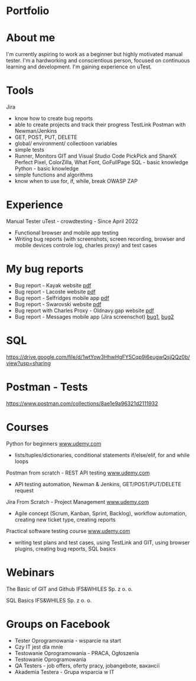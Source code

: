 # Portfolio
# About me
I'm currently aspiring to work as a beginner but highly motivated
manual tester. I'm a hardworking and conscientious person, focused on continuous
learning and development. I'm gaining experience on uTest.
# Tools
Jira
- know how to create bug reports
- able to create projects and track their progress
TestLink
Postman with Newman/Jenkins
- GET, POST, PUT, DELETE
- global/ environment/ collectioon variables
- simple tests
- Runner, Monitors
GIT and Visual Studio Code
PickPick and ShareX
Perfect Pixel, ColorZilla, What
Font, GoFullPage
SQL - basic knowledge
Python - basic knowledge
- simple functions and algorithms
- know when to use for, if, while, break
OWASP ZAP
# Experience
Manual Tester
uTest - crowdtesting - Since April 2022
- Functional browser and mobile app testing
- Writing bug reports (with screenshots, screen recording, browser and mobile devices
controle log, charles proxy) and test cases
# My bug reports
* Bug report - Kayak website 
[pdf](https://drive.google.com/file/d/1R2WAEwnIrOySw3fqBXnmdPhR79WZpV-c/view?usp=sharing)
* Bug report - Lacoste website
[pdf](https://drive.google.com/file/d/1jfrs7YND2V5eNrS_-rnepCadKoPgkHdK/view?usp=sharing)
* Bug report - Selfridges mobile app
[pdf](https://drive.google.com/file/d/1HDKOhw99Egfat3EcSjbpoYZ3rVxLp3kh/view?usp=sharing)
* Bug report - Swarovski website
[pdf](https://drive.google.com/file/d/1QYLBQhhMLtLOZfO0nwTGr3tFQT1GzmMd/view?usp=sharing)
* Bug report with Charles Proxy - Oldnavy.gap website
[pdf](https://drive.google.com/file/d/1zV2f7MLYpiRVQUM_Vs3qeUabOek8p2LC/view?usp=sharing)
* Bug report - Messages mobile app (Jira screenschot)
[bug1](https://drive.google.com/file/d/1VssJok2_bIwztC4vdKVZc5a6hQSbxTZk/view?usp=sharing),
[bug2](https://drive.google.com/file/d/1Qn7jmUJ-ADWdDkk14MnVQFJSoocc24P7/view?usp=sharing)

# SQL
https://drive.google.com/file/d/1wtYow3HhwHgFY5Cqp9i6eugwQsjQQz0b/view?usp=sharing
# Postman - Tests
https://www.postman.com/collections/8ae1e9a96321d2111932
# Courses
Python for beginners www.udemy.com 
- lists/tuples/dictionaries, conditional statements if/else/elif, for and while loops 

Postman from scratch - REST API testing www.udemy.com 
- API testing automation, Newman & Jenkins, GET/POST/PUT/DELETE request

Jira From Scratch - Project Management www.udemy.com 
- Agile concept (Scrum, Kanban, Sprint, Backlog), workflow automation, creating new
ticket type, creating reports

Practical software testing course www.udemy.com 
- writing test plans and test cases, using TestLink and GIT, using browser plugins,
creating bug reports, SQL basics
# Webinars
The Basic of GIT and Github
IFS&WHILES Sp. z o. o. 

SQL Basics
IFS&WHILES Sp. z o. o.
# Groups on Facebook
- Tester Oprogramowania - wsparcie na start
- Czy IT jest dla mnie
- Testowanie Oprogramowania - PRACA, Ogłoszenia
- Testowanie Oprogramowania
- QA Testers - job offers, oferty pracy, jobangebote, вакансії
- Akademia Testera - Grupa wsparcia w IT

